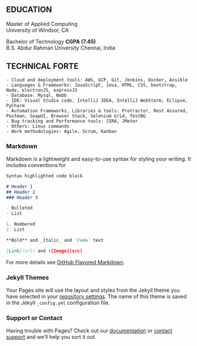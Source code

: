 ## EDUCATION
Master of Applied Computing  
University of Windsor, CA

Bachelor of Technology         **CGPA (7.45)**  
B.S. Abdur Rahman University Chennai, India

## TECHNICAL FORTE
```
- Cloud and deployment tools: AWS, GCP, Git, Jenkins, Docker, Ansible
- Languages & Frameworks: JavaScript, Java, HTML, CSS, bootstrap, Node, electronJS, expressJS
- Database: Mysql, NeDb
- IDE: Visual Studio code, IntelliJ IDEA, IntelliJ WebStorm, Eclipse, PyCharm
- Automation Frameworks, Libraries & tools: Protractor, Rest Assured, Postman, SoapUI, Browser Stack, Selenium Grid, TestNG
- Bug tracking and Performance tools: JIRA, JMeter
- Others: Linux commands
- Work methodologies: Agile, Scrum, Kanban
```

### Markdown

Markdown is a lightweight and easy-to-use syntax for styling your writing. It includes conventions for

```markdown
Syntax highlighted code block

# Header 1
## Header 2
### Header 3

- Bulleted
- List

1. Numbered
2. List

**Bold** and _Italic_ and `Code` text

[Link](url) and ![Image](src)
```

For more details see [GitHub Flavored Markdown](https://guides.github.com/features/mastering-markdown/).

### Jekyll Themes

Your Pages site will use the layout and styles from the Jekyll theme you have selected in your [repository settings](https://github.com/vikkysri77/sridhargopu.github.io/settings/pages). The name of this theme is saved in the Jekyll `_config.yml` configuration file.

### Support or Contact

Having trouble with Pages? Check out our [documentation](https://docs.github.com/categories/github-pages-basics/) or [contact support](https://support.github.com/contact) and we’ll help you sort it out.

